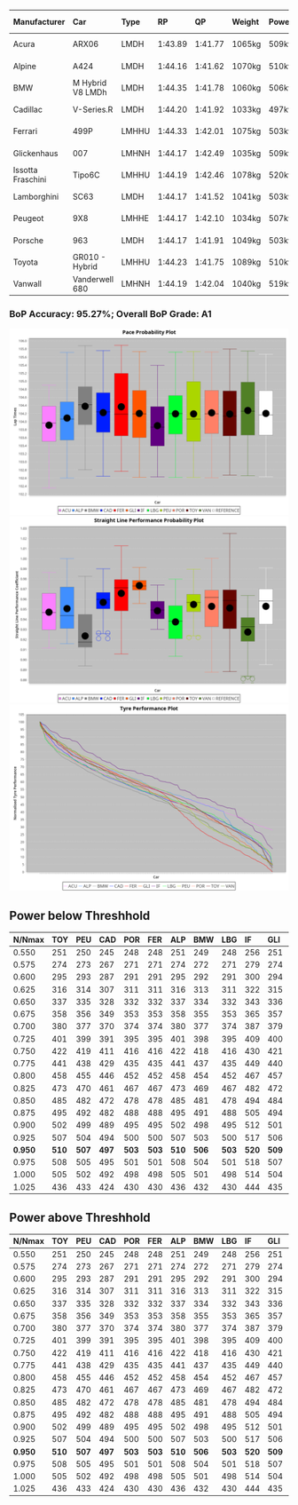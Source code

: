 |Manufacturer|Car|Type|RP|QP|Weight|Power¹|Threshhold|PINC|Power²|E/Stint|AVG Vmax|FDS|RDLC|L/Stint|BOP-Grade|ModelAccuracy|ModelPoints|Match%|
|:-|:-|:-|:-|:-|:-|:-|:-|:-|:-|:-|:-|:-|:-|:-|:-|:-|:-|:-|
|Acura|ARX06|LMDH|1:43.89|1:41.77|1065kg|509kw|210.0kph|0%|509kw|904MJ|290.02kph-305.94kph|-|1.00|33|-C2|100.00%|995|71.89%|
|Alpine|A424|LMDH|1:44.16|1:41.62|1070kg|510kw|210.0kph|0%|510kw|905MJ|290.55kph-309.50kph|-|1.00|33|~A1|81.46%|523|100.00%|
|BMW|M Hybrid V8 LMDh|LMDH|1:44.35|1:41.78|1060kg|506kw|210.0kph|0%|506kw|892MJ|286.89kph-308.60kph|-|1.02|33|~A1|98.60%|1690|96.05%|
|Cadillac|V-Series.R|LMDH|1:44.20|1:41.92|1033kg|497kw|210.0kph|0%|497kw|871MJ|286.54kph-308.97kph|-|1.03|33|~A1|98.38%|1765|96.25%|
|Ferrari|499P|LMHHU|1:44.33|1:42.01|1075kg|503kw|210.0kph|0%|503kw|887MJ|289.58kph-310.22kph|190kph|1.02|33|~A1|92.24%|2247|100.00%|
|Glickenhaus|007|LMHNH|1:44.17|1:42.49|1035kg|509kw|210.0kph|0%|509kw|904MJ|296.01kph-306.96kph|-|0.95|33|+A2|96.18%|554|90.07%|
|Issotta Fraschini|Tipo6C|LMHHU|1:44.19|1:42.46|1078kg|520kw|210.0kph|0%|520kw|922MJ|292.38kph-302.16kph|190kph|1.03|33|+A2|66.67%|96|92.94%|
|Lamborghini|SC63|LMDH|1:44.17|1:41.52|1041kg|503kw|210.0kph|0%|503kw|884MJ|289.05kph-305.83kph|-|1.05|33|~A1|96.77%|419|96.01%|
|Peugeot|9X8|LMHHE|1:44.17|1:42.10|1034kg|507kw|210.0kph|0%|507kw|899MJ|288.00kph-309.63kph|150kph|1.03|33|~A1|87.65%|1795|100.00%|
|Porsche|963|LMDH|1:44.17|1:41.91|1049kg|503kw|210.0kph|0%|503kw|887MJ|287.87kph-309.45kph|-|1.02|33|~A1|96.81%|5438|100.00%|
|Toyota|GR010 - Hybrid|LMHHU|1:44.23|1:41.75|1089kg|510kw|210.0kph|0%|510kw|905MJ|287.01kph-316.42kph|190kph|1.01|33|~A1|86.04%|1751|100.00%|
|Vanwall|Vanderwell 680|LMHNH|1:44.19|1:42.04|1040kg|519kw|210.0kph|0%|519kw|901MJ|283.56kph-304.50kph|-|1.00|33|~A1|91.42%|501|100.00%|

### BoP Accuracy: 95.27%; Overall BoP Grade: A1
![](BOP/WECTEC/QATAR/BASIC/IMG/ACOMETHOD.png)![](BOP/WECTEC/QATAR/BASIC/IMG/ACOMETHOD_sp.png)![](BOP/WECTEC/QATAR/BASIC/IMG/ACOMETHOD_tw.png)
## Power below Threshhold
|N/Nmax|TOY|PEU|CAD|POR|FER|ALP|BMW|LBG|IF|GLI|VAN|ACU|
|:-|:-|:-|:-|:-|:-|:-|:-|:-|:-|:-|:-|:-|
|0.550|251|250|245|248|248|251|249|248|256|251|256|251|
|0.575|274|273|267|271|271|274|272|271|279|274|279|274|
|0.600|295|293|287|291|291|295|292|291|300|294|299|294|
|0.625|316|314|307|311|311|316|313|311|322|315|321|315|
|0.650|337|335|328|332|332|337|334|332|343|336|342|336|
|0.675|358|356|349|353|353|358|355|353|365|357|364|357|
|0.700|380|377|370|374|374|380|377|374|387|379|386|379|
|0.725|401|399|391|395|395|401|398|395|409|400|408|400|
|0.750|422|419|411|416|416|422|418|416|430|421|429|421|
|0.775|441|438|429|435|435|441|437|435|449|440|448|440|
|0.800|458|455|446|452|452|458|454|452|467|457|466|457|
|0.825|473|470|461|467|467|473|469|467|482|472|481|472|
|0.850|485|482|472|478|478|485|481|478|494|484|493|484|
|0.875|495|492|482|488|488|495|491|488|505|494|504|494|
|0.900|502|499|489|495|495|502|498|495|512|501|511|501|
|0.925|507|504|494|500|500|507|503|500|517|506|516|506|
|**0.950**|**510**|**507**|**497**|**503**|**503**|**510**|**506**|**503**|**520**|**509**|**519**|**509**|
|0.975|508|505|495|501|501|508|504|501|518|507|517|507|
|1.000|505|502|492|498|498|505|501|498|514|504|513|504|
|1.025|436|433|424|430|430|436|432|430|444|435|443|435|

## Power above Threshhold
|N/Nmax|TOY|PEU|CAD|POR|FER|ALP|BMW|LBG|IF|GLI|VAN|ACU|
|:-|:-|:-|:-|:-|:-|:-|:-|:-|:-|:-|:-|:-|
|0.550|251|250|245|248|248|251|249|248|256|251|256|251|
|0.575|274|273|267|271|271|274|272|271|279|274|279|274|
|0.600|295|293|287|291|291|295|292|291|300|294|299|294|
|0.625|316|314|307|311|311|316|313|311|322|315|321|315|
|0.650|337|335|328|332|332|337|334|332|343|336|342|336|
|0.675|358|356|349|353|353|358|355|353|365|357|364|357|
|0.700|380|377|370|374|374|380|377|374|387|379|386|379|
|0.725|401|399|391|395|395|401|398|395|409|400|408|400|
|0.750|422|419|411|416|416|422|418|416|430|421|429|421|
|0.775|441|438|429|435|435|441|437|435|449|440|448|440|
|0.800|458|455|446|452|452|458|454|452|467|457|466|457|
|0.825|473|470|461|467|467|473|469|467|482|472|481|472|
|0.850|485|482|472|478|478|485|481|478|494|484|493|484|
|0.875|495|492|482|488|488|495|491|488|505|494|504|494|
|0.900|502|499|489|495|495|502|498|495|512|501|511|501|
|0.925|507|504|494|500|500|507|503|500|517|506|516|506|
|**0.950**|**510**|**507**|**497**|**503**|**503**|**510**|**506**|**503**|**520**|**509**|**519**|**509**|
|0.975|508|505|495|501|501|508|504|501|518|507|517|507|
|1.000|505|502|492|498|498|505|501|498|514|504|513|504|
|1.025|436|433|424|430|430|436|432|430|444|435|443|435|
